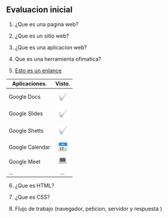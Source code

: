 ## Evaluacion inicial

1. ¿Que es una pagina web?

2. ¿Que es un sitio web?

3. ¿Que es una aplicacion web?

4. Que es una herramienta ofimatica?

5. [Esto es un enlance](https://www.google.com/intl/es-419/chrome/browser-tools/ "Herramientas de Google")

|Aplicaciones.|Visto.|
|---------------|:------------:|
|Google Docs|![Esto es una foto de prueba](https://github.com/QuicoSanchez/ASIX1-M4-UF1-A2-Evaluacion_Inicial/blob/main/Visto%20.png "Titulo opcional de la imagen")|
|Google Slides|![Esto es una foto de prueba](https://github.com/QuicoSanchez/ASIX1-M4-UF1-A2-Evaluacion_Inicial/blob/main/Visto%20.png "Titulo opcional de la imagen")|
|Google Shetts|![Esto es una foto de prueba](https://github.com/QuicoSanchez/ASIX1-M4-UF1-A2-Evaluacion_Inicial/blob/main/Visto%20.png "Titulo opcional de la imagen")|
|Google Calendar|![Esto es una foto de prueba](https://github.com/QuicoSanchez/ASIX1-M4-UF1-A2-Evaluacion_Inicial/blob/main/Calendar.png "Titulo opcional de la imagen")|
|Google Meet|![Esto es una foto de prueba](https://github.com/QuicoSanchez/ASIX1-M4-UF1-A2-Evaluacion_Inicial/blob/main/Meet.png "Titulo opcional de la imagen")|
|...|...|

6. ¿Que es HTML?

7. ¿Que es CSS?

8. Flujo de trabajo (navegador, peticion, servidor y respuesta )